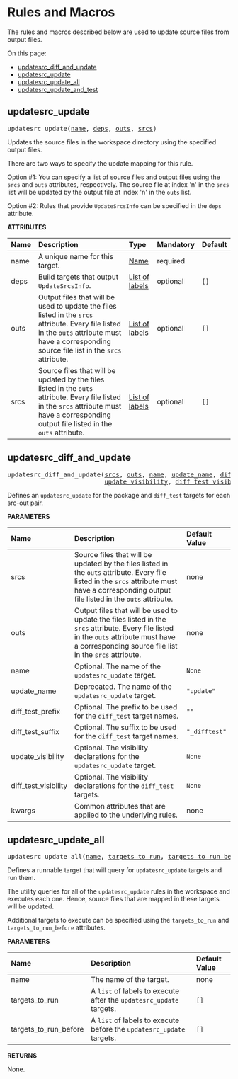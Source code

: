 <!-- Generated with Stardoc, Do Not Edit! -->
# Rules and Macros

The rules and macros described below are used to update source files
from output files.

On this page:

  * [updatesrc_diff_and_update](#updatesrc_diff_and_update)
  * [updatesrc_update](#updatesrc_update)
  * [updatesrc_update_all](#updatesrc_update_all)
  * [updatesrc_update_and_test](#updatesrc_update_and_test)


<a id="updatesrc_update"></a>

## updatesrc_update

<pre>
updatesrc_update(<a href="#updatesrc_update-name">name</a>, <a href="#updatesrc_update-deps">deps</a>, <a href="#updatesrc_update-outs">outs</a>, <a href="#updatesrc_update-srcs">srcs</a>)
</pre>

Updates the source files in the workspace directory using the specified output files.

There are two ways to specify the update mapping for this rule. 

Option #1: You can specify a list of source files and output files using the `srcs` and `outs` attributes, respectively. The source file at index 'n' in the `srcs` list will be updated by the output file at index 'n' in the `outs` list.

Option #2: Rules that provide `UpdateSrcsInfo` can be specified in the `deps` attribute.


**ATTRIBUTES**


| Name  | Description | Type | Mandatory | Default |
| :------------- | :------------- | :------------- | :------------- | :------------- |
| <a id="updatesrc_update-name"></a>name |  A unique name for this target.   | <a href="https://bazel.build/concepts/labels#target-names">Name</a> | required |  |
| <a id="updatesrc_update-deps"></a>deps |  Build targets that output <code>UpdateSrcsInfo</code>.   | <a href="https://bazel.build/concepts/labels">List of labels</a> | optional | <code>[]</code> |
| <a id="updatesrc_update-outs"></a>outs |  Output files that will be used to update the files listed in the <code>srcs</code> attribute. Every file listed in the <code>outs</code> attribute must have a corresponding source file list in the <code>srcs</code> attribute.   | <a href="https://bazel.build/concepts/labels">List of labels</a> | optional | <code>[]</code> |
| <a id="updatesrc_update-srcs"></a>srcs |  Source files that will be updated by the files listed in the <code>outs</code> attribute. Every file listed in the <code>srcs</code> attribute must have a corresponding output file listed in the <code>outs</code> attribute.   | <a href="https://bazel.build/concepts/labels">List of labels</a> | optional | <code>[]</code> |


<a id="updatesrc_diff_and_update"></a>

## updatesrc_diff_and_update

<pre>
updatesrc_diff_and_update(<a href="#updatesrc_diff_and_update-srcs">srcs</a>, <a href="#updatesrc_diff_and_update-outs">outs</a>, <a href="#updatesrc_diff_and_update-name">name</a>, <a href="#updatesrc_diff_and_update-update_name">update_name</a>, <a href="#updatesrc_diff_and_update-diff_test_prefix">diff_test_prefix</a>, <a href="#updatesrc_diff_and_update-diff_test_suffix">diff_test_suffix</a>,
                          <a href="#updatesrc_diff_and_update-update_visibility">update_visibility</a>, <a href="#updatesrc_diff_and_update-diff_test_visibility">diff_test_visibility</a>, <a href="#updatesrc_diff_and_update-kwargs">kwargs</a>)
</pre>

Defines an `updatesrc_update` for the package and `diff_test` targets for each src-out pair.

**PARAMETERS**


| Name  | Description | Default Value |
| :------------- | :------------- | :------------- |
| <a id="updatesrc_diff_and_update-srcs"></a>srcs |  Source files that will be updated by the files listed in the <code>outs</code> attribute.  Every file listed in the <code>srcs</code> attribute must have a corresponding output file listed in the <code>outs</code> attribute.   |  none |
| <a id="updatesrc_diff_and_update-outs"></a>outs |  Output files that will be used to update the files listed in the <code>srcs</code> attribute. Every file listed in the <code>outs</code> attribute must have a corresponding source file list in the <code>srcs</code> attribute.   |  none |
| <a id="updatesrc_diff_and_update-name"></a>name |  Optional. The name of the <code>updatesrc_update</code> target.   |  <code>None</code> |
| <a id="updatesrc_diff_and_update-update_name"></a>update_name |  Deprecated. The name of the <code>updatesrc_update</code> target.   |  <code>"update"</code> |
| <a id="updatesrc_diff_and_update-diff_test_prefix"></a>diff_test_prefix |  Optional. The prefix to be used for the <code>diff_test</code> target names.   |  <code>""</code> |
| <a id="updatesrc_diff_and_update-diff_test_suffix"></a>diff_test_suffix |  Optional. The suffix to be used for the <code>diff_test</code> target names.   |  <code>"_difftest"</code> |
| <a id="updatesrc_diff_and_update-update_visibility"></a>update_visibility |  Optional. The visibility declarations for the <code>updatesrc_update</code> target.   |  <code>None</code> |
| <a id="updatesrc_diff_and_update-diff_test_visibility"></a>diff_test_visibility |  Optional. The visibility declarations for the <code>diff_test</code> targets.   |  <code>None</code> |
| <a id="updatesrc_diff_and_update-kwargs"></a>kwargs |  Common attributes that are applied to the underlying rules.   |  none |


<a id="updatesrc_update_all"></a>

## updatesrc_update_all

<pre>
updatesrc_update_all(<a href="#updatesrc_update_all-name">name</a>, <a href="#updatesrc_update_all-targets_to_run">targets_to_run</a>, <a href="#updatesrc_update_all-targets_to_run_before">targets_to_run_before</a>)
</pre>

Defines a runnable target that will query for `updatesrc_update` targets and run them.

The utility queries for all of the `updatesrc_update` rules in the
workspace and executes each one. Hence, source files that are mapped
in these targets will be updated.

Additional targets to execute can be specified using the `targets_to_run`
and `targets_to_run_before` attributes.


**PARAMETERS**


| Name  | Description | Default Value |
| :------------- | :------------- | :------------- |
| <a id="updatesrc_update_all-name"></a>name |  The name of the target.   |  none |
| <a id="updatesrc_update_all-targets_to_run"></a>targets_to_run |  A <code>list</code> of labels to execute after the <code>updatesrc_update</code> targets.   |  <code>[]</code> |
| <a id="updatesrc_update_all-targets_to_run_before"></a>targets_to_run_before |  A <code>list</code> of labels to execute before the <code>updatesrc_update</code> targets.   |  <code>[]</code> |

**RETURNS**

None.


